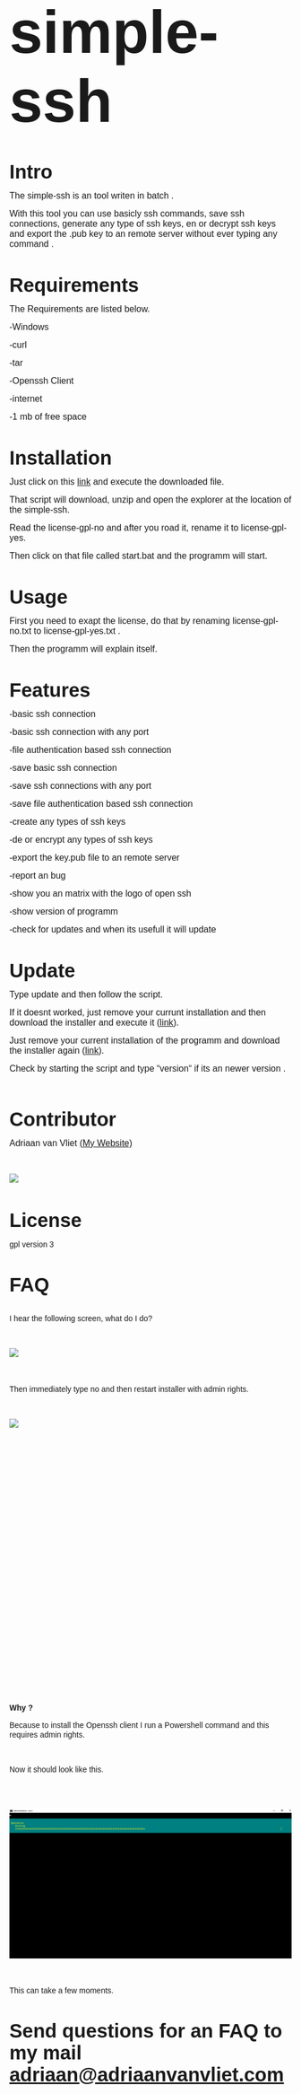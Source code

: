 
<br>
&#13;&#10;

<font face="Arial, sans-serif"><font size="7" style="font-size: 80pt;"><b>simple-ssh</b></font></font>

<br>
&#13;&#10;

<font face="Arial, sans-serif"><font size="6" style="font-size: 26pt;"><b>Intro</b></font></font>

&#13;&#10;<font face="Arial, sans-serif"><font size="3" style="font-size: 12pt;">The
simple-ssh is an tool writen in batch .</font></font>

&#13;&#10;<font face="Arial, sans-serif"><font size="3" style="font-size: 12pt;">With
this tool you can use basicly ssh commands, save ssh connections,
generate any type of ssh keys, en or decrypt ssh keys and export the
.pub key to an remote server without ever typing any command .</font></font>

<br>
&#13;&#10;

<font face="Arial, sans-serif"><font size="6" style="font-size: 26pt;"><b>Requirements</b></font></font>

&#13;&#10;<font face="Arial, sans-serif"><font size="3" style="font-size: 12pt;">The
Requirements are listed below.</font></font>

&#13;&#10;<font face="Arial, sans-serif"><font size="3" style="font-size: 12pt;">-Windows</font></font>

&#13;&#10;<font face="Arial, sans-serif"><font size="3" style="font-size: 12pt;">-curl</font></font>

&#13;&#10;<font face="Arial, sans-serif"><font size="3" style="font-size: 12pt;">-tar</font></font>

&#13;&#10;<font face="Arial, sans-serif"><font size="3" style="font-size: 12pt;">-Openssh
Client</font></font>

&#13;&#10;<font face="Arial, sans-serif"><font size="3" style="font-size: 12pt;">-internet</font></font>

&#13;&#10;<font face="Arial, sans-serif"><font size="3" style="font-size: 12pt;">-1
mb of free space</font></font>

<br>
&#13;&#10;

<font face="Arial, sans-serif"><font size="6" style="font-size: 26pt;"><b>Installation</b></font></font>

<font face="Arial, sans-serif"><font size="3" style="font-size: 12pt;"><span style="font-weight: normal;">Just
click on this [link](https://adri11n.github.io/web/projects/simple-ssh/installer-simple-ssh.bat)
and execute the downloaded file.</span></font></font>

&#13;&#10;<font face="Arial, sans-serif"><font size="3" style="font-size: 12pt;">That
script will download, unzip and open the explorer at the location of
the simple-ssh.</font></font>

&#13;&#10;<font face="Arial, sans-serif"><font size="3" style="font-size: 12pt;">Read
the license-gpl-no and after you road it, rename it to
license-gpl-yes.</font></font>

&#13;&#10;<font face="Arial, sans-serif"><font size="3" style="font-size: 12pt;">Then
click on that file called start.bat and the programm will start.</font></font>

<br>
&#13;&#10;

<font face="Arial, sans-serif"><font size="6" style="font-size: 26pt;"><b>Usage</b></font></font>

&#13;&#10;<font face="Arial, sans-serif"><font size="3" style="font-size: 12pt;">First
you need to exapt the license, do that by renaming license-gpl-no.txt
to license-gpl-yes.txt .</font></font>

&#13;&#10;<font face="Arial, sans-serif"><font size="3" style="font-size: 12pt;">Then
the programm will explain itself.</font></font>

<br>
&#13;&#10;

<font face="Arial, sans-serif"><font size="6" style="font-size: 26pt;"><b>Features</b></font></font>

&#13;&#10;<font face="Arial, sans-serif"><font size="3" style="font-size: 12pt;">-basic
ssh connection</font></font>

&#13;&#10;<font face="Arial, sans-serif"><font size="3" style="font-size: 12pt;">-basic
ssh connection with any port</font></font>

&#13;&#10;<font face="Arial, sans-serif"><font size="3" style="font-size: 12pt;">-file
authentication based ssh connection</font></font>

&#13;&#10;<font face="Arial, sans-serif"><font size="3" style="font-size: 12pt;">-save
basic ssh connection</font></font>

&#13;&#10;<font face="Arial, sans-serif"><font size="3" style="font-size: 12pt;">-save
ssh connections with any port</font></font>

&#13;&#10;<font face="Arial, sans-serif"><font size="3" style="font-size: 12pt;">-save
file authentication based ssh connection</font></font>

&#13;&#10;<font face="Arial, sans-serif"><font size="3" style="font-size: 12pt;">-create
any types of ssh keys</font></font>

&#13;&#10;<font face="Arial, sans-serif"><font size="3" style="font-size: 12pt;">-de
or encrypt any types of ssh keys</font></font>

&#13;&#10;<font face="Arial, sans-serif"><font size="3" style="font-size: 12pt;">-export
the key.pub file to an remote server</font></font>

&#13;&#10;<font face="Arial, sans-serif"><font size="3" style="font-size: 12pt;">-report
an bug</font></font>

&#13;&#10;<font face="Arial, sans-serif"><font size="3" style="font-size: 12pt;">-show
you an matrix with the logo of open ssh</font></font>

&#13;&#10;<font face="Arial, sans-serif"><font size="3" style="font-size: 12pt;">-show
version of programm</font></font>

&#13;&#10;<font face="Arial, sans-serif"><font size="3" style="font-size: 12pt;">-check
for updates and when its usefull it will update</font></font>

<br>
&#13;&#10;

<font face="Arial, sans-serif"><font size="6" style="font-size: 26pt;"><b>Update</b></font></font>

&#13;&#10;<font face="Arial, sans-serif"><font size="3" style="font-size: 12pt;">Type
update and then follow the script.</font></font>

<font face="Arial, sans-serif"><font size="3" style="font-size: 12pt;"><span style="font-weight: normal;">If
it doesnt worked, just remove your currunt installation and then
download the installer and execute it ([link](https://adri11n.github.io/web/projects/simple-ssh/installer-simple-ssh.bat)).</span></font></font>

<font face="Arial, sans-serif"><font size="3" style="font-size: 12pt;"><span style="font-weight: normal;">Just
remove your current installation of the programm and download the
installer again ([link](https://adri11n.github.io/web/projects/simple-ssh/installer-simple-ssh.bat)).</span></font></font>

&#13;&#10;<font face="Arial, sans-serif"><font size="3" style="font-size: 12pt;">Check
by starting the script and type “version“ if its an newer
version .</font></font>

<br>
&#13;&#10;

<br>
&#13;&#10;

<font face="Arial, sans-serif"><font size="6" style="font-size: 26pt;"><b>Contributor</b></font></font>

<font face="Arial, sans-serif"><font size="3" style="font-size: 12pt;"><span style="font-weight: normal;">Adriaan
van Vliet [(My Website)](https://adriaanvanvliet.com/)</span></font></font>

<br>
&#13;&#10;

![](https://adriaanvanvliet.com/wp-content/uploads/2020/10/wp-1604165412092865923136438862184-scaled.jpg)
&#13;&#10;

<br>
&#13;&#10;

<font face="Arial, sans-serif"><font size="6" style="font-size: 26pt;"><b>License</b></font></font>

<font face="Arial, sans-serif">gpl
version 3</font>

<br>
&#13;&#10;

<font face="Arial, sans-serif"><font size="6" style="font-size: 26pt;"><b>FAQ</b></font></font>

<font face="Arial, sans-serif"><span style="font-weight: normal;">  
&#10;</span></font>**<font face="Arial, sans-serif"><span style="font-weight: normal;">I
hear the following screen, what do I do?</span></font>**

<br>
&#13;&#10;

  ![](https://adriaanvanvliet.com/wp-content/uploads/2020/10/Administrator_-error-19.11.2020-15_46_32.png)
&#13;&#10;

<br>
&#13;&#10;

<font face="Arial, sans-serif"><span style="font-weight: normal;">Then
immediately type no and then restart installer with admin rights. </span></font>

<br>
&#13;&#10;

![](https://fossbytes.com/wp-content/uploads/2016/11/Batch-File-Run-As-Administrator-2.png)
  &#13;&#10;
&#13;&#10;

<br>
&#13;&#10;

<br>
&#13;&#10;

<br>
&#13;&#10;

<br>
&#13;&#10;

<br>
&#13;&#10;

<br>
&#13;&#10;

<br>
&#13;&#10;

<br>
&#13;&#10;

<br>
&#13;&#10;

<br>
&#13;&#10;

<br>
&#13;&#10;

<br>
&#13;&#10;

<br>
&#13;&#10;

<br>
&#13;&#10;

<br>
&#13;&#10;

<br>
&#13;&#10;

<br>
&#13;&#10;

<br>
&#13;&#10;

<br>
&#13;&#10;

<br>
&#13;&#10;

<br>
&#13;&#10;

<br>
&#13;&#10;

<br>
&#13;&#10;

<br>
&#13;&#10;

<br>
&#13;&#10;

<br>
&#13;&#10;

<br>
&#13;&#10;

<b><font face="Arial, sans-serif">Why
? </font></b>

<font face="Arial, sans-serif"><span style="font-weight: normal;">Because
to install the Openssh client I run a Powershell command and this
requires admin rights. </span></font>

<br>
&#13;&#10;

<font face="Arial, sans-serif"><span style="font-weight: normal;">Now
it should look like this.  </span></font>

<br>
&#13;&#10;

<br>
&#13;&#10;

![](https://raw.githubusercontent.com/Adri11n/simple-ssh/main/Administrator_-error-19.11.2020-15_47_48%5B1%5D.png)
  &#13;&#10;
&#13;&#10;

<br>
&#13;&#10;

<font face="Arial, sans-serif"><span style="font-weight: normal;">This
can take a few moments. </span></font>

<br>
&#13;&#10;

<font face="Arial, sans-serif"><font size="6" style="font-size: 26pt;"><b>Send
questions for an FAQ to my mail adriaan@adriaanvanvliet.com</b></font></font>

<br>
&#13;&#10;

<br>
&#13;&#10;
 
